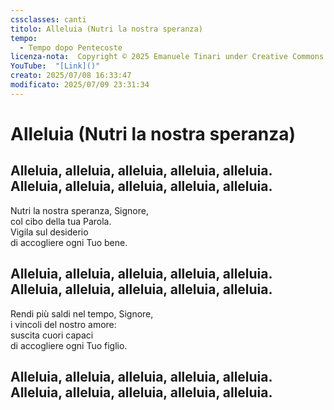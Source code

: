 ```yaml
---
cssclasses: canti
titolo: Alleluia (Nutri la nostra speranza)
tempo:
  - Tempo dopo Pentecoste
licenza-nota:  Copyright © 2025 Emanuele Tinari under Creative Commons BY-NC-SA 4.0 https://creativecommons.org/licenses/by-nc-sa/4.0/
YouTube:  "[Link]()"
creato: 2025/07/08 16:33:47
modificato: 2025/07/09 23:31:34
---
```


# Alleluia (Nutri la nostra speranza)
## Alleluia, alleluia, alleluia, alleluia, alleluia.<br>Alleluia, alleluia, alleluia, alleluia, alleluia.
Nutri la nostra speranza, Signore,<br>col cibo della tua Parola.<br>Vigila sul desiderio<br>di accogliere ogni Tuo bene.
## Alleluia, alleluia, alleluia, alleluia, alleluia.<br>Alleluia, alleluia, alleluia, alleluia, alleluia.
Rendi più saldi nel tempo, Signore,<br>i vincoli del nostro amore:<br>suscita cuori capaci<br>di accogliere ogni Tuo figlio.
## Alleluia, alleluia, alleluia, alleluia, alleluia.<br>Alleluia, alleluia, alleluia, alleluia, alleluia.
